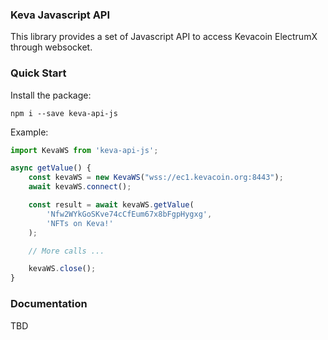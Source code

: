 ### Keva Javascript API

This library provides a set of Javascript API to access Kevacoin ElectrumX through websocket.

### Quick Start

Install the package:

```
npm i --save keva-api-js
```

Example:

```js
import KevaWS from 'keva-api-js';

async getValue() {
    const kevaWS = new KevaWS("wss://ec1.kevacoin.org:8443");
    await kevaWS.connect();

    const result = await kevaWS.getValue(
        'Nfw2WYkGoSKve74cCfEum67x8bFgpHygxg',
        'NFTs on Keva!'
    );

    // More calls ...

    kevaWS.close();
}
```

### Documentation

TBD
